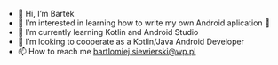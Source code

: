 - 👋 Hi, I’m Bartek 
- 👀 I’m interested in learning how to write my own Android aplication 🧼
- 🌱 I’m currently learning Kotlin and Android Studio
- 💞️ I’m looking to cooperate as a Kotlin/Java Android Developer
- 📫 How to reach me bartlomiej.siewierski@wp.pl

<!---
Bartek264/Bartek264 is a ✨ special ✨ repository because its `README.md` (this file) appears on your GitHub profile.
You can click the Preview link to take a look at your changes.
--->
